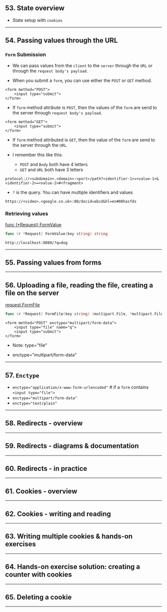 ## 53. State overview

* State setup with `cookies`

***

## 54. Passing values through the URL

### `Form` Submission

* We can pass values from the `client` to the `server` through the `URL` or through the `request body's payload`.

* When you submit a `form`, you can use either the `POST` or `GET` method. 
```
<form method="POST">
    <input type="submit">
</form>
```
* If `form` method attribute is `POST`, then the values of the `form` are send to the server through `request body's payload`. 

```
<form method="GET">
    <input type="submit">
</form>
```
* If `form` method attributed is `GET`, then the value of the `form` are send to the server through the `URL`.

* I remember this like this:
    - `POST` and `Body` both have 4 letters
    - `GET` and `URL` both have 3 letters

```
protocol://<subdomain>.<domain>:<port>/path?<identifier-1>=<value-1>&<identifier-2>=<value-2>#<fragment>
```
* `?` is the query. You can have multiple identifiers and values
```
https://<video>.<google.co.uk>:80/docid=abcd&hl=en#00hasfds
```

### Retrieving values

[func (*Request) FormValue](https://godoc.org/net/http#Request.FormValue)
``` Go
func (r *Request) FormValue(key string) string
```

`http://localhost:8080/?q=dog`

***

## 55. Passing values from forms

***

## 56. Uploading a file, reading the file, creating a file on the server

[request.FormFile](https://pkg.go.dev/net/http#Request.FormFile)
```go
func (r *Request) FormFile(key string) (multipart.File, *multipart.FileHeader, error)
```

```
<form method="POST" enctype="multipart/form-data">
    <input type="file" name="q">
    <input type="submit">
</form>
```

* Note: type="file"

* enctype="multipart/form-data"

***

## 57. `Enctype`

* `enctype="application/x-www-form-urlencoded"`     # if a `form` contains `<input type="file">`
* `enctype="multipart/form-data"`
* `enctype="text/plain"`

***

## 58. Redirects - overview

***

## 59. Redirects - diagrams & documentation

***

## 60. Redirects - in practice

***

## 61. Cookies - overview

***

## 62. Cookies - writing and reading

***

## 63. Writing multiple cookies & hands-on exercises

***

## 64. Hands-on exercise solution: creating a counter with cookies

***

## 65. Deleting a cookie

***


